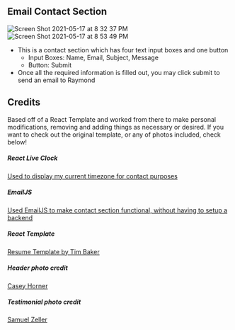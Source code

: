 ## Email Contact Section
![Screen Shot 2021-05-17 at 8 32 37 PM](https://user-images.githubusercontent.com/45413260/118586428-92e96200-b74f-11eb-8550-27477d6c903c.png)
![Screen Shot 2021-05-17 at 8 53 49 PM](https://user-images.githubusercontent.com/45413260/118587837-1c019880-b752-11eb-8b69-30c0a5fad80e.png)
- This is a contact section which has four text input boxes and one button
  - Input Boxes: Name, Email, Subject, Message
  - Button: Submit 
- Once all the required information is filled out, you may click submit to send an email to Raymond

## Credits
Based off of a React Template and worked from there to make personal modifications, removing and adding things as necessary or desired.
If you want to check out the original template, or any of photos included, check below!

##### React Live Clock
<a href="https://www.npmjs.com/package/react-live-clock">Used to display my current timezone for contact purposes</a>

##### EmailJS
<a href="https://www.emailjs.com/">Used EmailJS to make contact section functional, without having to setup a backend</a>

##### React Template
<a href="https://github.com/tbakerx/react-resume-template">Resume Template by Tim Baker</a>

##### Header photo credit
<a href="https://unsplash.com/@mischievous_penguins?utm_medium=referral&amp;utm_campaign=photographer-credit&amp;utm_content=creditBadge">Casey Horner</a>

##### Testimonial photo credit
<a href="https://unsplash.com/@samuelzeller?utm_medium=referral&amp;utm_campaign=photographer-credit&amp;utm_content=creditBadge">Samuel Zeller</a>
